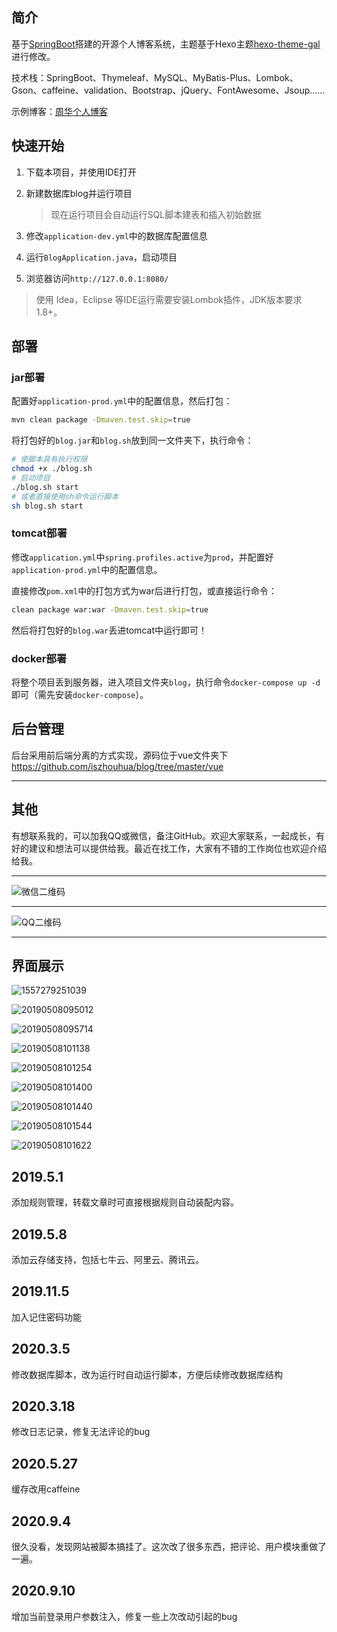 简介
----

基于[SpringBoot](https://github.com/spring-projects/spring-boot)搭建的开源个人博客系统，主题基于Hexo主题[hexo-theme-gal](https://github.com/ZEROKISEKI/hexo-theme-gal)进行修改。

技术栈：SpringBoot、Thymeleaf、MySQL、MyBatis-Plus、Lombok、Gson、caffeine、validation、Bootstrap、jQuery、FontAwesome、Jsoup……

示例博客：[周华个人博客](http://www.iszhouhua.com)

## 快速开始

1. 下载本项目，并使用IDE打开
2. 新建数据库blog并运行项目
	
	> 现在运行项目会自动运行SQL脚本建表和插入初始数据
3. 修改`application-dev.yml`中的数据库配置信息
4. 运行`BlogApplication.java`，启动项目
5. 浏览器访问`http://127.0.0.1:8080/`

> 使用 Idea，Eclipse 等IDE运行需要安装Lombok插件，JDK版本要求1.8+。

部署
----

### jar部署

配置好`application-prod.yml`中的配置信息，然后打包：

```bash
mvn clean package -Dmaven.test.skip=true
```

将打包好的`blog.jar`和`blog.sh`放到同一文件夹下，执行命令：

```bash
# 使脚本具有执行权限
chmod +x ./blog.sh
# 启动项目
./blog.sh start
# 或者直接使用sh命令运行脚本
sh blog.sh start
```

### tomcat部署

修改`application.yml`中`spring.profiles.active`为`prod`，并配置好`application-prod.yml`中的配置信息。

直接修改`pom.xml`中的打包方式为war后进行打包，或直接运行命令：

```bash
clean package war:war -Dmaven.test.skip=true
```

然后将打包好的`blog.war`丢进tomcat中运行即可！

### docker部署

将整个项目丢到服务器，进入项目文件夹`blog`，执行命令`docker-compose up -d`即可（需先安装`docker-compose`）。

后台管理
--------

后台采用前后端分离的方式实现，源码位于vue文件夹下<https://github.com/iszhouhua/blog/tree/master/vue>

------

其他
--------

有想联系我的，可以加我QQ或微信，备注GitHub。欢迎大家联系，一起成长，有好的建议和想法可以提供给我。最近在找工作，大家有不错的工作岗位也欢迎介绍给我。

------

![微信二维码](http://img.iszhouhua.com/printscreen/wechat_qr_code.jpg)

------

![QQ二维码](http://img.iszhouhua.com/printscreen/qq_qr_code.jpg)

------

## 界面展示

![1557279251039](http://img.iszhouhua.com/printscreen/20190508093436.png)

![20190508095012](http://img.iszhouhua.com/printscreen/20190508095012.png)

![20190508095714](http://img.iszhouhua.com/printscreen/20190508095714.png)

![20190508101138](http://img.iszhouhua.com/printscreen/20190508101138.png)

![20190508101254](http://img.iszhouhua.com/printscreen/20190508101254.png)

![20190508101400](http://img.iszhouhua.com/printscreen/20190508101400.png)

![20190508101440](http://img.iszhouhua.com/printscreen/20190508101440.png)

![20190508101544](http://img.iszhouhua.com/printscreen/20190508101544.png)

![20190508101622](http://img.iszhouhua.com/printscreen/20190508101622.png)

## 2019.5.1 

添加规则管理，转载文章时可直接根据规则自动装配内容。

## 2019.5.8

添加云存储支持，包括七牛云、阿里云、腾讯云。

## 2019.11.5

加入记住密码功能

## 2020.3.5

修改数据库脚本，改为运行时自动运行脚本，方便后续修改数据库结构

## 2020.3.18

修改日志记录，修复无法评论的bug

## 2020.5.27

缓存改用caffeine

## 2020.9.4

很久没看，发现网站被脚本搞挂了。这次改了很多东西，把评论、用户模块重做了一遍。

## 2020.9.10

增加当前登录用户参数注入，修复一些上次改动引起的bug
